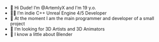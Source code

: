 - 🍏 Hi Dude! I’m @ArtemIyX and I'm 19 y.o.
- 🙌🏻 I’m indie C++ Unreal Engine 4/5 Developer
- 🌱 At the moment I am the main programmer and developer of a small project
- 💞️ I’m looking for 3D Artists and 3D Animators
- 💠 I know a little about Blender

<!---
ArtemIyX/ArtemIyX is a ✨ special ✨ repository because its `README.md` (this file) appears on your GitHub profile.
You can click the Preview link to take a look at your changes.
--->
